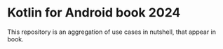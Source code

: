 # Kotlin for Android book 2024

This repository is an aggregation of use cases in nutshell, that appear in book.
